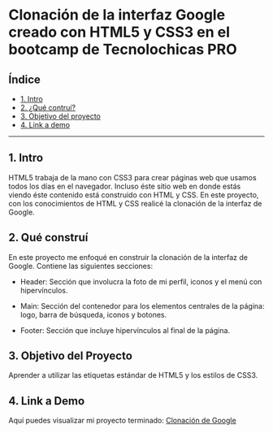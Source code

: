 # Clonación de la interfaz Google creado con HTML5 y CSS3 en el bootcamp de Tecnolochicas PRO


## **Índice**


* [1. Intro](#)
* [2. ¿Qué contruí?](#)
* [3. Objetivo del proyecto](#)
* [4. Link a demo](#)

**** 

## 1. Intro

HTML5 trabaja de la mano con CSS3 para crear páginas web que usamos todos los días en el navegador. Incluso éste sitio web en donde estás viendo éste contenido está construido con HTML y CSS. En este proyecto, con los conocimientos de HTML y CSS realicé la clonación de la interfaz de Google.

## 2. Qué construí

En este proyecto me enfoqué en construir la clonación de la interfaz de Google. Contiene las siguientes secciones:

* Header: Sección que involucra la foto de mi perfil, iconos y el menú con hipervínculos.

* Main: Sección del contenedor para los elementos centrales de la página: logo, barra de búsqueda, iconos y botones.

* Footer: Sección que incluye hipervínculos al final de la página.

## 3. Objetivo del Proyecto
Aprender a utilizar las etiquetas estándar de HTML5 y los estilos de CSS3.

## 4. Link a Demo
Aquí puedes visualizar mi proyecto terminado: [Clonación de Google](#)
